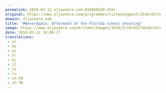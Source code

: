 ```yaml
---
permalink: 2018-03-11-aljazeera.com-832068289.html
original: https://www.aljazeera.com/programmes/listeningpost/2018/03/neveragain-aftermath-florida-school-shooting-180310110248568.html
domain: aljazeera.com
title: "#NeverAgain: Aftermath of the Florida school shooting"
image: https://www.aljazeera.com/mritems/Images/2018/3/10/d52f4babc53c480597c8457662f158c4_18.jpg
date: 2018-03-11 10:06:17
translations: 
 - ar
 - de
 - es
 - fr
 - hi
 - it
 - ja
 - ru
 - zh-CN
 - zh-TW
---
```


